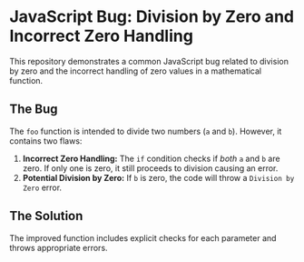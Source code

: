 # JavaScript Bug: Division by Zero and Incorrect Zero Handling

This repository demonstrates a common JavaScript bug related to division by zero and the incorrect handling of zero values in a mathematical function.

## The Bug

The `foo` function is intended to divide two numbers (`a` and `b`). However, it contains two flaws:

1. **Incorrect Zero Handling:** The `if` condition checks if *both* `a` and `b` are zero.  If only one is zero, it still proceeds to division causing an error.
2. **Potential Division by Zero:** If `b` is zero, the code will throw a `Division by Zero` error.

## The Solution

The improved function includes explicit checks for each parameter and throws appropriate errors.